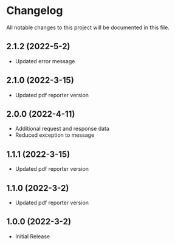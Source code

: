 # Changelog
All notable changes to this project will be documented in this file.

## 2.1.2 (2022-5-2)

* Updated error message

## 2.1.0 (2022-3-15)

* Updated pdf reporter version

## 2.0.0 (2022-4-11)

* Additional request and response data
* Reduced exception to message

## 1.1.1 (2022-3-15)

* Updated pdf reporter version

## 1.1.0 (2022-3-2)

* Updated pdf reporter version

## 1.0.0 (2022-3-2)

* Initial Release
